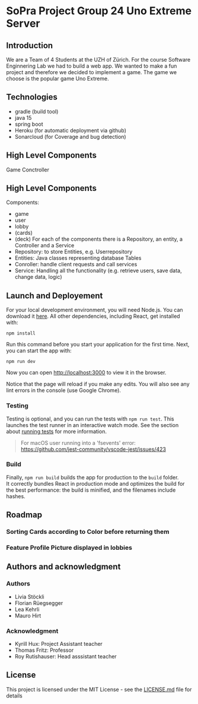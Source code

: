 # SoPra Project Group 24 Uno Extreme Server

## Introduction
We are a Team of 4 Students at the UZH of Zürich.
For the course Software Enginnering Lab we had to build a web app.
We wanted to make a fun project and therefore we decided to implement a game.
The game we choose is the popular game Uno Extreme.

## Technologies
- gradle (build tool)
- java 15 
- spring boot
- Heroku (for automatic deployment via github)
- Sonarcloud (for Coverage and bug detection)
## High Level Components
Game Conctroller

## High Level Components
Components:
- game 
- user
- lobby 
- (cards)
- (deck)
For each of the components there is a Repository, an entity, a Controller and a Service
- Repository: to store Entities, e.g. Userrepository
- Entities: Java classes representing database Tables
- Conroller: handle client requests and call services
- Service: Handling all the functionality (e.g. retrieve users, save data, change data, logic)


## Launch and Deployement
For your local development environment, you will need Node.js. You can download it [here](https://nodejs.org). All other dependencies, including React, get installed with:

```npm install```

Run this command before you start your application for the first time. Next, you can start the app with:

```npm run dev```

Now you can open [http://localhost:3000](http://localhost:3000) to view it in the browser.

Notice that the page will reload if you make any edits. You will also see any lint errors in the console (use Google Chrome).

### Testing
Testing is optional, and you can run the tests with `npm run test`.
This launches the test runner in an interactive watch mode. See the section about [running tests](https://facebook.github.io/create-react-app/docs/running-tests) for more information.

> For macOS user running into a 'fsevents' error: https://github.com/jest-community/vscode-jest/issues/423

### Build
Finally, `npm run build` builds the app for production to the `build` folder.<br>
It correctly bundles React in production mode and optimizes the build for the best performance: the build is minified, and the filenames include hashes.<br>



## Roadmap
### Sorting Cards according to Color before returning them
### Feature Profile Picture displayed in lobbies



## Authors and acknowledgment
### Authors
- Livia Stöckli
- Florian Rüegsegger
- Lea Kehrli
- Mauro Hirt

### Acknowledgment
- Kyrill Hux: Project Assistant teacher
- Thomas Fritz: Professor
- Roy Rutishauser: Head asssistant teacher
## License
This project is licensed under the MIT License - see the [LICENSE.md](LICENSE.md) file for details

